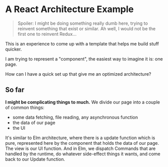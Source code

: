 # A React Architecture Example

> Spoiler: I might be doing something really dumb here, trying to reinvent something that exist or similar.
> Ah well, I would not be the first one to reinvent Redux…

This is an experience to come up with a template that helps me build stuff quicker.

I am trying to represent a "component", the easiest way to imagine it
is: one page.

How can I have a quick set up that give me an optimized architecture?

## So far

**I might be complicating things to much.** We divide our page into a couple of common things:

- some data fetching, file reading, any asynchronous function
- the data of our page
- the UI

It's similar to Elm architecture, where there is a update function which is pure, represented
here by the component that holds the data of our page. The view is our UI function. And in Elm,
we dispatch Commands that are handled by the runtime, do whatever side-effect things it wants,
and come back to our Update function.
